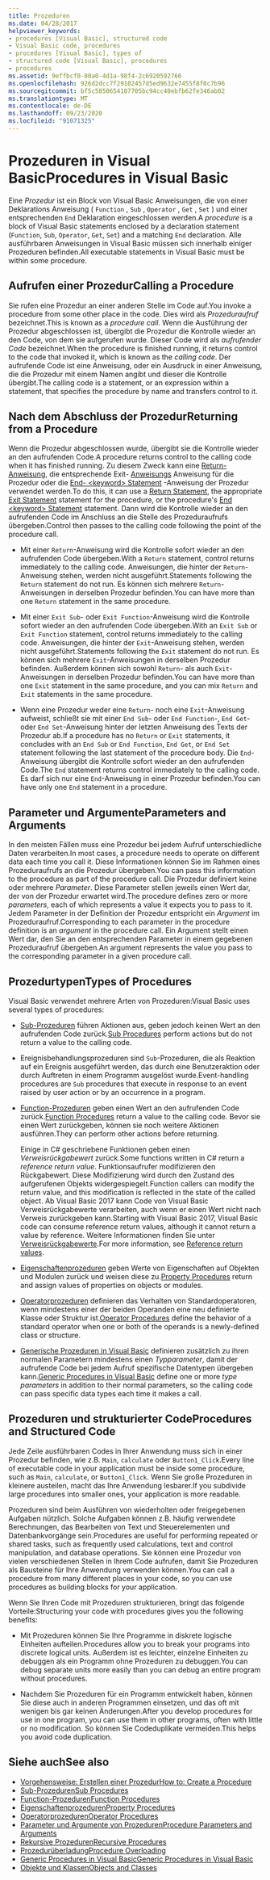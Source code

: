 ```yaml
---
title: Prozeduren
ms.date: 04/28/2017
helpviewer_keywords:
- procedures [Visual Basic], structured code
- Visual Basic code, procedures
- procedures [Visual Basic], types of
- structured code [Visual Basic], procedures
- procedures
ms.assetid: 9effbcf0-80a0-4d1a-98f4-2c6920592766
ms.openlocfilehash: 926d2dcc7f29102457d5ed9632e7455f8f0c7b96
ms.sourcegitcommit: bf5c5850654187705bc94cc40ebfb62fe346ab02
ms.translationtype: MT
ms.contentlocale: de-DE
ms.lasthandoff: 09/23/2020
ms.locfileid: "91071325"
---
```

# <a name="procedures-in-visual-basic"></a><span data-ttu-id="e215d-102">Prozeduren in Visual Basic</span><span class="sxs-lookup"><span data-stu-id="e215d-102">Procedures in Visual Basic</span></span>

<span data-ttu-id="e215d-103">Eine *Prozedur* ist ein Block von Visual Basic Anweisungen, die von einer Deklarations Anweisung ( `Function` , `Sub` , `Operator` , `Get` , `Set` ) und einer entsprechenden `End` Deklaration eingeschlossen werden.</span><span class="sxs-lookup"><span data-stu-id="e215d-103">A *procedure* is a block of Visual Basic statements enclosed by a declaration statement (`Function`, `Sub`, `Operator`, `Get`, `Set`) and a matching `End` declaration.</span></span> <span data-ttu-id="e215d-104">Alle ausführbaren Anweisungen in Visual Basic müssen sich innerhalb einiger Prozeduren befinden.</span><span class="sxs-lookup"><span data-stu-id="e215d-104">All executable statements in Visual Basic must be within some procedure.</span></span>  
  
## <a name="calling-a-procedure"></a><span data-ttu-id="e215d-105">Aufrufen einer Prozedur</span><span class="sxs-lookup"><span data-stu-id="e215d-105">Calling a Procedure</span></span>  

 <span data-ttu-id="e215d-106">Sie rufen eine Prozedur an einer anderen Stelle im Code auf.</span><span class="sxs-lookup"><span data-stu-id="e215d-106">You invoke a procedure from some other place in the code.</span></span> <span data-ttu-id="e215d-107">Dies wird als *Prozeduraufruf* bezeichnet.</span><span class="sxs-lookup"><span data-stu-id="e215d-107">This is known as a *procedure call*.</span></span> <span data-ttu-id="e215d-108">Wenn die Ausführung der Prozedur abgeschlossen ist, übergibt die Prozedur die Kontrolle wieder an den Code, von dem sie aufgerufen wurde. Dieser Code wird als *aufrufender Code* bezeichnet.</span><span class="sxs-lookup"><span data-stu-id="e215d-108">When the procedure is finished running, it returns control to the code that invoked it, which is known as the *calling code*.</span></span> <span data-ttu-id="e215d-109">Der aufrufende Code ist eine Anweisung, oder ein Ausdruck in einer Anweisung, die die Prozedur mit einem Namen angibt und dieser die Kontrolle übergibt.</span><span class="sxs-lookup"><span data-stu-id="e215d-109">The calling code is a statement, or an expression within a statement, that specifies the procedure by name and transfers control to it.</span></span>  
  
## <a name="returning-from-a-procedure"></a><span data-ttu-id="e215d-110">Nach dem Abschluss der Prozedur</span><span class="sxs-lookup"><span data-stu-id="e215d-110">Returning from a Procedure</span></span>  

 <span data-ttu-id="e215d-111">Wenn die Prozedur abgeschlossen wurde, übergibt sie die Kontrolle wieder an den aufrufenden Code.</span><span class="sxs-lookup"><span data-stu-id="e215d-111">A procedure returns control to the calling code when it has finished running.</span></span> <span data-ttu-id="e215d-112">Zu diesem Zweck kann eine [Return-Anweisung](../../../language-reference/statements/return-statement.md), die entsprechende Exit- [Anweisungs](../../../language-reference/statements/exit-statement.md) Anweisung für die Prozedur oder die [End- \<keyword> Statement](../../../language-reference/statements/end-keyword-statement.md) -Anweisung der Prozedur verwendet werden.</span><span class="sxs-lookup"><span data-stu-id="e215d-112">To do this, it can use a [Return Statement](../../../language-reference/statements/return-statement.md), the appropriate [Exit Statement](../../../language-reference/statements/exit-statement.md) statement for the procedure, or the procedure's [End \<keyword> Statement](../../../language-reference/statements/end-keyword-statement.md) statement.</span></span> <span data-ttu-id="e215d-113">Dann wird die Kontrolle wieder an den aufrufenden Code im Anschluss an die Stelle des Prozeduraufrufs übergeben.</span><span class="sxs-lookup"><span data-stu-id="e215d-113">Control then passes to the calling code following the point of the procedure call.</span></span>  
  
- <span data-ttu-id="e215d-114">Mit einer `Return`-Anweisung wird die Kontrolle sofort wieder an den aufrufenden Code übergeben.</span><span class="sxs-lookup"><span data-stu-id="e215d-114">With a `Return` statement, control returns immediately to the calling code.</span></span> <span data-ttu-id="e215d-115">Anweisungen, die hinter der `Return`-Anweisung stehen, werden nicht ausgeführt.</span><span class="sxs-lookup"><span data-stu-id="e215d-115">Statements following the `Return` statement do not run.</span></span> <span data-ttu-id="e215d-116">Es können sich mehrere `Return`-Anweisungen in derselben Prozedur befinden.</span><span class="sxs-lookup"><span data-stu-id="e215d-116">You can have more than one `Return` statement in the same procedure.</span></span>  
  
- <span data-ttu-id="e215d-117">Mit einer `Exit Sub`- oder `Exit Function`-Anweisung wird die Kontrolle sofort wieder an den aufrufenden Code übergeben.</span><span class="sxs-lookup"><span data-stu-id="e215d-117">With an `Exit Sub` or `Exit Function` statement, control returns immediately to the calling code.</span></span> <span data-ttu-id="e215d-118">Anweisungen, die hinter der `Exit`-Anweisung stehen, werden nicht ausgeführt.</span><span class="sxs-lookup"><span data-stu-id="e215d-118">Statements following the `Exit` statement do not run.</span></span> <span data-ttu-id="e215d-119">Es können sich mehrere `Exit`-Anweisungen in derselben Prozedur befinden. Außerdem können sich sowohl `Return`- als auch `Exit`-Anweisungen in derselben Prozedur befinden.</span><span class="sxs-lookup"><span data-stu-id="e215d-119">You can have more than one `Exit` statement in the same procedure, and you can mix `Return` and `Exit` statements in the same procedure.</span></span>  
  
- <span data-ttu-id="e215d-120">Wenn eine Prozedur weder eine `Return`- noch eine `Exit`-Anweisung aufweist, schließt sie mit einer `End Sub`- oder `End Function`-, `End Get`- oder `End Set`-Anweisung hinter der letzten Anweisung des Texts der Prozedur ab.</span><span class="sxs-lookup"><span data-stu-id="e215d-120">If a procedure has no `Return` or `Exit` statements, it concludes with an `End Sub` or `End Function`, `End Get`, or `End Set` statement following the last statement of the procedure body.</span></span> <span data-ttu-id="e215d-121">Die `End`-Anweisung übergibt die Kontrolle sofort wieder an den aufrufenden Code.</span><span class="sxs-lookup"><span data-stu-id="e215d-121">The `End` statement returns control immediately to the calling code.</span></span> <span data-ttu-id="e215d-122">Es darf sich nur eine `End`-Anweisung in einer Prozedur befinden.</span><span class="sxs-lookup"><span data-stu-id="e215d-122">You can have only one `End` statement in a procedure.</span></span>  
  
## <a name="parameters-and-arguments"></a><span data-ttu-id="e215d-123">Parameter und Argumente</span><span class="sxs-lookup"><span data-stu-id="e215d-123">Parameters and Arguments</span></span>  

 <span data-ttu-id="e215d-124">In den meisten Fällen muss eine Prozedur bei jedem Aufruf unterschiedliche Daten verarbeiten.</span><span class="sxs-lookup"><span data-stu-id="e215d-124">In most cases, a procedure needs to operate on different data each time you call it.</span></span> <span data-ttu-id="e215d-125">Diese Informationen können Sie im Rahmen eines Prozeduraufrufs an die Prozedur übergeben.</span><span class="sxs-lookup"><span data-stu-id="e215d-125">You can pass this information to the procedure as part of the procedure call.</span></span> <span data-ttu-id="e215d-126">Die Prozedur definiert keine oder mehrere *Parameter*. Diese Parameter stellen jeweils einen Wert dar, der von der Prozedur erwartet wird.</span><span class="sxs-lookup"><span data-stu-id="e215d-126">The procedure defines zero or more *parameters*, each of which represents a value it expects you to pass to it.</span></span> <span data-ttu-id="e215d-127">Jedem Parameter in der Definition der Prozedur entspricht ein *Argument* im Prozeduraufruf.</span><span class="sxs-lookup"><span data-stu-id="e215d-127">Corresponding to each parameter in the procedure definition is an *argument* in the procedure call.</span></span> <span data-ttu-id="e215d-128">Ein Argument stellt einen Wert dar, den Sie an den entsprechenden Parameter in einem gegebenen Prozeduraufruf übergeben.</span><span class="sxs-lookup"><span data-stu-id="e215d-128">An argument represents the value you pass to the corresponding parameter in a given procedure call.</span></span>  
  
## <a name="types-of-procedures"></a><span data-ttu-id="e215d-129">Prozedurtypen</span><span class="sxs-lookup"><span data-stu-id="e215d-129">Types of Procedures</span></span>  

 <span data-ttu-id="e215d-130">Visual Basic verwendet mehrere Arten von Prozeduren:</span><span class="sxs-lookup"><span data-stu-id="e215d-130">Visual Basic uses several types of procedures:</span></span>  
  
- <span data-ttu-id="e215d-131">[Sub-Prozeduren](./sub-procedures.md) führen Aktionen aus, geben jedoch keinen Wert an den aufrufenden Code zurück.</span><span class="sxs-lookup"><span data-stu-id="e215d-131">[Sub Procedures](./sub-procedures.md) perform actions but do not return a value to the calling code.</span></span>  
  
- <span data-ttu-id="e215d-132">Ereignisbehandlungsprozeduren sind `Sub`-Prozeduren, die als Reaktion auf ein Ereignis ausgeführt werden, das durch eine Benutzeraktion oder durch Auftreten in einem Programm ausgelöst wurde.</span><span class="sxs-lookup"><span data-stu-id="e215d-132">Event-handling procedures are `Sub` procedures that execute in response to an event raised by user action or by an occurrence in a program.</span></span>  
  
- <span data-ttu-id="e215d-133">[Function-Prozeduren](./function-procedures.md) geben einen Wert an den aufrufenden Code zurück.</span><span class="sxs-lookup"><span data-stu-id="e215d-133">[Function Procedures](./function-procedures.md) return a value to the calling code.</span></span> <span data-ttu-id="e215d-134">Bevor sie einen Wert zurückgeben, können sie noch weitere Aktionen ausführen.</span><span class="sxs-lookup"><span data-stu-id="e215d-134">They can perform other actions before returning.</span></span>

    <span data-ttu-id="e215d-135">Einige in C# geschriebene Funktionen geben einen *Verweisrückgabewert* zurück.</span><span class="sxs-lookup"><span data-stu-id="e215d-135">Some functions written in C# return a *reference return value*.</span></span> <span data-ttu-id="e215d-136">Funktionsaufrufer modifizieren den Rückgabewert. Diese Modifizierung wird durch den Zustand des aufgerufenen Objekts widergespiegelt.</span><span class="sxs-lookup"><span data-stu-id="e215d-136">Function callers can modify the return value, and this modification is reflected in the state of the called object.</span></span> <span data-ttu-id="e215d-137">Ab Visual Basic 2017 kann Code von Visual Basic Verweisrückgabewerte verarbeiten, auch wenn er einen Wert nicht nach Verweis zurückgeben kann.</span><span class="sxs-lookup"><span data-stu-id="e215d-137">Starting with Visual Basic 2017, Visual Basic code can consume reference return values, although it cannot return a value by reference.</span></span> <span data-ttu-id="e215d-138">Weitere Informationen finden Sie unter [Verweisrückgabewerte](ref-return-values.md).</span><span class="sxs-lookup"><span data-stu-id="e215d-138">For more information, see [Reference return values](ref-return-values.md).</span></span>
  
- <span data-ttu-id="e215d-139">[Eigenschaftenprozeduren](./property-procedures.md) geben Werte von Eigenschaften auf Objekten und Modulen zurück und weisen diese zu.</span><span class="sxs-lookup"><span data-stu-id="e215d-139">[Property Procedures](./property-procedures.md) return and assign values of properties on objects or modules.</span></span>  
  
- <span data-ttu-id="e215d-140">[Operatorprozeduren](./operator-procedures.md) definieren das Verhalten von Standardoperatoren, wenn mindestens einer der beiden Operanden eine neu definierte Klasse oder Struktur ist.</span><span class="sxs-lookup"><span data-stu-id="e215d-140">[Operator Procedures](./operator-procedures.md) define the behavior of a standard operator when one or both of the operands is a newly-defined class or structure.</span></span>  
  
- <span data-ttu-id="e215d-141">[Generische Prozeduren in Visual Basic](../data-types/generic-procedures.md) definieren zusätzlich zu ihren normalen Parametern mindestens einen *Typparameter*, damit der aufrufende Code bei jedem Aufruf spezifische Datentypen übergeben kann.</span><span class="sxs-lookup"><span data-stu-id="e215d-141">[Generic Procedures in Visual Basic](../data-types/generic-procedures.md) define one or more *type parameters* in addition to their normal parameters, so the calling code can pass specific data types each time it makes a call.</span></span>  
  
## <a name="procedures-and-structured-code"></a><span data-ttu-id="e215d-142">Prozeduren und strukturierter Code</span><span class="sxs-lookup"><span data-stu-id="e215d-142">Procedures and Structured Code</span></span>  

 <span data-ttu-id="e215d-143">Jede Zeile ausführbaren Codes in Ihrer Anwendung muss sich in einer Prozedur befinden, wie z.B. `Main`, `calculate` oder `Button1_Click`.</span><span class="sxs-lookup"><span data-stu-id="e215d-143">Every line of executable code in your application must be inside some procedure, such as `Main`, `calculate`, or `Button1_Click`.</span></span> <span data-ttu-id="e215d-144">Wenn Sie große Prozeduren in kleinere austeilen, macht das Ihre Anwendung lesbarer.</span><span class="sxs-lookup"><span data-stu-id="e215d-144">If you subdivide large procedures into smaller ones, your application is more readable.</span></span>  
  
 <span data-ttu-id="e215d-145">Prozeduren sind beim Ausführen von wiederholten oder freigegebenen Aufgaben nützlich. Solche Aufgaben können z.B. häufig verwendete Berechnungen, das Bearbeiten von Text und Steuerelementen und Datenbankvorgänge sein.</span><span class="sxs-lookup"><span data-stu-id="e215d-145">Procedures are useful for performing repeated or shared tasks, such as frequently used calculations, text and control manipulation, and database operations.</span></span> <span data-ttu-id="e215d-146">Sie können eine Prozedur von vielen verschiedenen Stellen in Ihrem Code aufrufen, damit Sie Prozeduren als Bausteine für Ihre Anwendung verwenden können.</span><span class="sxs-lookup"><span data-stu-id="e215d-146">You can call a procedure from many different places in your code, so you can use procedures as building blocks for your application.</span></span>  
  
 <span data-ttu-id="e215d-147">Wenn Sie Ihren Code mit Prozeduren strukturieren, bringt das folgende Vorteile:</span><span class="sxs-lookup"><span data-stu-id="e215d-147">Structuring your code with procedures gives you the following benefits:</span></span>  
  
- <span data-ttu-id="e215d-148">Mit Prozeduren können Sie Ihre Programme in diskrete logische Einheiten aufteilen.</span><span class="sxs-lookup"><span data-stu-id="e215d-148">Procedures allow you to break your programs into discrete logical units.</span></span> <span data-ttu-id="e215d-149">Außerdem ist es leichter, einzelne Einheiten zu debuggen als ein Programm ohne Prozeduren zu debuggen.</span><span class="sxs-lookup"><span data-stu-id="e215d-149">You can debug separate units more easily than you can debug an entire program without procedures.</span></span>  
  
- <span data-ttu-id="e215d-150">Nachdem Sie Prozeduren für ein Programm entwickelt haben, können Sie diese auch in anderen Programmen einsetzen, und das oft mit wenigen bis gar keinen Änderungen.</span><span class="sxs-lookup"><span data-stu-id="e215d-150">After you develop procedures for use in one program, you can use them in other programs, often with little or no modification.</span></span> <span data-ttu-id="e215d-151">So können Sie Codeduplikate vermeiden.</span><span class="sxs-lookup"><span data-stu-id="e215d-151">This helps you avoid code duplication.</span></span>  
  
## <a name="see-also"></a><span data-ttu-id="e215d-152">Siehe auch</span><span class="sxs-lookup"><span data-stu-id="e215d-152">See also</span></span>

- [<span data-ttu-id="e215d-153">Vorgehensweise: Erstellen einer Prozedur</span><span class="sxs-lookup"><span data-stu-id="e215d-153">How to: Create a Procedure</span></span>](./how-to-create-a-procedure.md)
- [<span data-ttu-id="e215d-154">Sub-Prozeduren</span><span class="sxs-lookup"><span data-stu-id="e215d-154">Sub Procedures</span></span>](./sub-procedures.md)
- [<span data-ttu-id="e215d-155">Function-Prozeduren</span><span class="sxs-lookup"><span data-stu-id="e215d-155">Function Procedures</span></span>](./function-procedures.md)
- [<span data-ttu-id="e215d-156">Eigenschaftenprozeduren</span><span class="sxs-lookup"><span data-stu-id="e215d-156">Property Procedures</span></span>](./property-procedures.md)
- [<span data-ttu-id="e215d-157">Operatorprozeduren</span><span class="sxs-lookup"><span data-stu-id="e215d-157">Operator Procedures</span></span>](./operator-procedures.md)
- [<span data-ttu-id="e215d-158">Parameter und Argumente von Prozeduren</span><span class="sxs-lookup"><span data-stu-id="e215d-158">Procedure Parameters and Arguments</span></span>](./procedure-parameters-and-arguments.md)
- [<span data-ttu-id="e215d-159">Rekursive Prozeduren</span><span class="sxs-lookup"><span data-stu-id="e215d-159">Recursive Procedures</span></span>](./recursive-procedures.md)
- [<span data-ttu-id="e215d-160">Prozedurüberladung</span><span class="sxs-lookup"><span data-stu-id="e215d-160">Procedure Overloading</span></span>](./procedure-overloading.md)
- [<span data-ttu-id="e215d-161">Generic Procedures in Visual Basic</span><span class="sxs-lookup"><span data-stu-id="e215d-161">Generic Procedures in Visual Basic</span></span>](../data-types/generic-procedures.md)
- [<span data-ttu-id="e215d-162">Objekte und Klassen</span><span class="sxs-lookup"><span data-stu-id="e215d-162">Objects and Classes</span></span>](../objects-and-classes/index.md)

